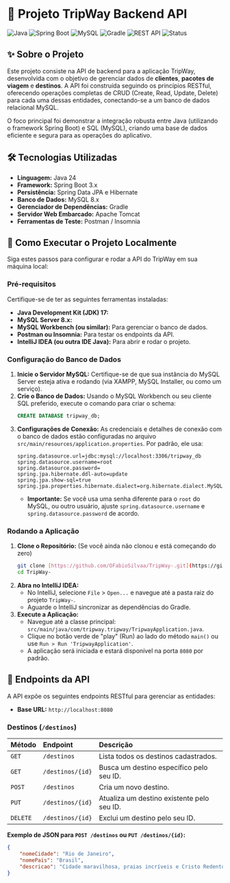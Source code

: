 # 🚀 Projeto TripWay Backend API

![Java](https://img.shields.io/badge/Java-17-blue?logo=java&logoColor=white)
![Spring Boot](https://img.shields.io/badge/Spring_Boot-3.x-green?logo=spring&logoColor=white)
![MySQL](https://img.shields.io/badge/MySQL-8.x-orange?logo=mysql&logoColor=white)
![Gradle](https://img.shields.io/badge/Gradle-7.x-02303A?logo=gradle&logoColor=white)
![REST API](https://img.shields.io/badge/API-REST-informational?style=flat)
![Status](https://img.shields.io/badge/Status-Finalizado-brightgreen)

## ✨ Sobre o Projeto

Este projeto consiste na API de backend para a aplicação TripWay, desenvolvida com o objetivo de gerenciar dados de **clientes**, **pacotes de viagem** e **destinos**. A API foi construída seguindo os princípios RESTful, oferecendo operações completas de CRUD (Create, Read, Update, Delete) para cada uma dessas entidades, conectando-se a um banco de dados relacional MySQL.

O foco principal foi demonstrar a integração robusta entre Java (utilizando o framework Spring Boot) e SQL (MySQL), criando uma base de dados eficiente e segura para as operações do aplicativo.

## 🛠️ Tecnologias Utilizadas

* **Linguagem:** Java 24
* **Framework:** Spring Boot 3.x
* **Persistência:** Spring Data JPA e Hibernate
* **Banco de Dados:** MySQL 8.x
* **Gerenciador de Dependências:** Gradle
* **Servidor Web Embarcado:** Apache Tomcat
* **Ferramentas de Teste:** Postman / Insomnia

## 🚀 Como Executar o Projeto Localmente

Siga estes passos para configurar e rodar a API do TripWay em sua máquina local:

### Pré-requisitos

Certifique-se de ter as seguintes ferramentas instaladas:

* **Java Development Kit (JDK) 17:** 
* **MySQL Server 8.x:** 
* **MySQL Workbench (ou similar):** Para gerenciar o banco de dados.
* **Postman ou Insomnia:** Para testar os endpoints da API.
* **IntelliJ IDEA (ou outra IDE Java):** Para abrir e rodar o projeto.

### Configuração do Banco de Dados

1.  **Inicie o Servidor MySQL:** Certifique-se de que sua instância do MySQL Server esteja ativa e rodando (via XAMPP, MySQL Installer, ou como um serviço).
2.  **Crie o Banco de Dados:** Usando o MySQL Workbench ou seu cliente SQL preferido, execute o comando para criar o schema:
    ```sql
    CREATE DATABASE tripway_db;
    ```
3.  **Configurações de Conexão:** As credenciais e detalhes de conexão com o banco de dados estão configuradas no arquivo `src/main/resources/application.properties`. Por padrão, ele usa:
    ```properties
    spring.datasource.url=jdbc:mysql://localhost:3306/tripway_db
    spring.datasource.username=root
    spring.datasource.password=
    spring.jpa.hibernate.ddl-auto=update
    spring.jpa.show-sql=true
    spring.jpa.properties.hibernate.dialect=org.hibernate.dialect.MySQL8Dialect
    ```
    * **Importante:** Se você usa uma senha diferente para o `root` do MySQL, ou outro usuário, ajuste `spring.datasource.username` e `spring.datasource.password` de acordo.

### Rodando a Aplicação

1.  **Clone o Repositório:** (Se você ainda não clonou e está começando do zero)
    ```bash
    git clone [https://github.com/OFabioSilvaa/TripWay-.git](https://github.com/OFabioSilvaa/TripWay-.git)
    cd TripWay-
    ```
2.  **Abra no IntelliJ IDEA:**
    * No IntelliJ, selecione `File` > `Open...` e navegue até a pasta raiz do projeto `TripWay-`.
    * Aguarde o IntelliJ sincronizar as dependências do Gradle.
3.  **Execute a Aplicação:**
    * Navegue até a classe principal: `src/main/java/com/tripway.tripway/TripwayApplication.java`.
    * Clique no botão verde de "play" (Run) ao lado do método `main()` ou use `Run > Run 'TripwayApplication'`.
    * A aplicação será iniciada e estará disponível na porta `8080` por padrão.

## 🔗 Endpoints da API

A API expõe os seguintes endpoints RESTful para gerenciar as entidades:

* **Base URL:** `http://localhost:8080`

### Destinos (`/destinos`)

| Método | Endpoint                  | Descrição                                         |
| :----- | :------------------------ | :------------------------------------------------ |
| `GET`  | `/destinos`               | Lista todos os destinos cadastrados.              |
| `GET`  | `/destinos/{id}`          | Busca um destino específico pelo seu ID.          |
| `POST` | `/destinos`               | Cria um novo destino.                             |
| `PUT`  | `/destinos/{id}`          | Atualiza um destino existente pelo seu ID.        |
| `DELETE` | `/destinos/{id}`          | Exclui um destino pelo seu ID.                    |

**Exemplo de JSON para `POST /destinos` ou `PUT /destinos/{id}`:**

```json
{
    "nomeCidade": "Rio de Janeiro",
    "nomePais": "Brasil",
    "descricao": "Cidade maravilhosa, praias incríveis e Cristo Redentor."
}
